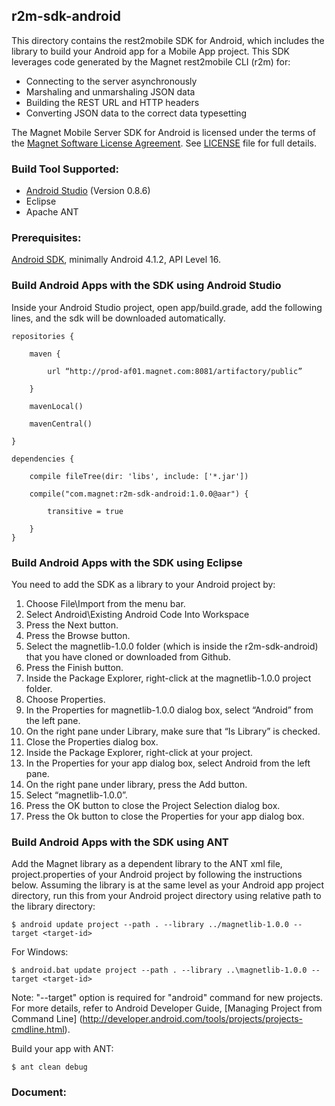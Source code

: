 ## r2m-sdk-android

This directory contains the rest2mobile SDK for Android, which includes the library to build your Android app for a Mobile App project.
This SDK leverages code generated by the Magnet rest2mobile CLI (r2m) for:
- Connecting to the server asynchronously
- Marshaling and unmarshaling JSON data
- Building the REST URL and HTTP headers
- Converting JSON data to the correct data typesetting

The Magnet Mobile Server SDK for Android is licensed under the terms of the [Magnet Software License Agreement](http://www.magnet.com/resources/tos.html). See [LICENSE](https://github.com/magnetsystems/magnet-sdk-android/blob/master/LICENSE) file for full details.

### Build Tool Supported:

- [Android Studio](http://developer.android.com/sdk/installing/studio.html) (Version 0.8.6)
- Eclipse
- Apache ANT

### Prerequisites:

[Android SDK](http://developer.android.com/tools/index.html), minimally Android 4.1.2, API Level 16.

### Build Android Apps with the SDK using Android Studio

Inside your Android Studio project, open app/build.grade, add the following lines, and the sdk will be downloaded automatically. 
```
repositories {

    maven {
    
        url “http://prod-af01.magnet.com:8081/artifactory/public”
        
    }
    
    mavenLocal()
    
    mavenCentral()
    
}

dependencies {

    compile fileTree(dir: 'libs', include: ['*.jar'])
    
    compile("com.magnet:r2m-sdk-android:1.0.0@aar") {
    
        transitive = true
        
    }
}
```

### Build Android Apps with the SDK using Eclipse

You need to add the SDK as a library to your Android project by:

1. Choose File\Import from the menu bar.
2. Select Android\Existing Android Code Into Workspace
3. Press the Next button.
4. Press the Browse button.
5. Select the magnetlib-1.0.0 folder (which is inside the r2m-sdk-android) that you have cloned or downloaded from Github.
6. Press the Finish button.
7. Inside the Package Explorer, right-click at the magnetlib-1.0.0 project folder.
8. Choose Properties.
9. In the Properties for magnetlib-1.0.0 dialog box, select “Android” from the left pane.
10. On the right pane under Library, make sure that “Is Library” is checked.
11. Close the Properties dialog box.
12. Inside the Package Explorer, right-click at your project.
13. In the Properties for your app dialog box, select Android from the left pane.
14. On the right pane under library, press the Add button.
15. Select “magnetlib-1.0.0”.
16. Press the OK button to close the Project Selection dialog box.
17. Press the Ok button to close the Properties for your app dialog box. 


### Build Android Apps with the SDK using ANT

Add the Magnet library as a dependent library to the ANT xml file, project.properties of your Android project by following the instructions below. Assuming the library is at the same level as your Android app project directory, run this from your Android project directory using relative path to the library directory:

    $ android update project --path . --library ../magnetlib-1.0.0 --target <target-id>

For Windows:

    $ android.bat update project --path . --library ..\magnetlib-1.0.0 --target <target-id>

Note: "--target" option is required for "android" command for new projects. For more details, refer to Android Developer Guide, [Managing Project from Command Line] (http://developer.android.com/tools/projects/projects-cmdline.html).

Build your app with ANT:

    $ ant clean debug
    
### Document:

[Javadoc]:(https://magnetsystems.github.io/r2m-sdk-android/reference/com/magnet/android/mms/MagnetMobileClient.html)
